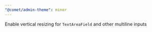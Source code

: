 ```yaml
---
"@comet/admin-theme": minor
---
```


Enable vertical resizing for `TextAreaField` and other multiline inputs
